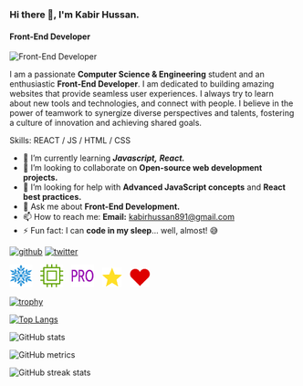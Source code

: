 ### Hi there 👋, I'm Kabir Hussan.
#### **Front-End Developer**
![**Front-End Developer**](https://pbs.twimg.com/profile_banners/1378700021059579905/1733577675/1500x500)

I am a passionate **Computer Science & Engineering** student and an enthusiastic **Front-End Developer**. I am dedicated to building amazing websites that provide seamless user experiences. I always try to learn about new tools and technologies, and connect with people. I believe in the power of teamwork to synergize diverse perspectives and talents, fostering a culture of innovation and achieving shared goals. 

Skills:  REACT / JS / HTML / CSS

- 🌱 I’m currently learning ***Javascript,*** ***React.*** 
- 👯 I’m looking to collaborate on  **Open-source web development projects.** 
- 🤔 I’m looking for help with **Advanced JavaScript concepts** and  **React best practices.**  
- 💬 Ask me about **Front-End Development.** 
- 📫 How to reach me: **Email:** kabirhussan891@gmail.com 
- ⚡ Fun fact:  I can **code in my sleep**... well, almost! 😅   


[<img src='https://cdn.jsdelivr.net/npm/simple-icons@3.0.1/icons/github.svg' alt='github' height='40'>](https://github.com/kabir-hussan)  [<img src='https://cdn.jsdelivr.net/npm/simple-icons@3.0.1/icons/twitter.svg' alt='twitter' height='40'>](https://twitter.com/@100KabirHussan)  

<a href='https://archiveprogram.github.com/'><img src='https://raw.githubusercontent.com/acervenky/animated-github-badges/master/assets/acbadge.gif' width='40' height='40'></a> <a href='https://docs.github.com/en/developers'><img src='https://raw.githubusercontent.com/acervenky/animated-github-badges/master/assets/devbadge.gif' width='40' height='40'></a> <a href='https://github.com/pricing'><img src='https://raw.githubusercontent.com/acervenky/animated-github-badges/master/assets/pro.gif' width='40' height='40'></a> <a href='https://stars.github.com/'><img src='https://raw.githubusercontent.com/acervenky/animated-github-badges/master/assets/starbadge.gif' width='35' height='35'></a> <a href='https://docs.github.com/en/github/supporting-the-open-source-community-with-github-sponsors'><img src='https://raw.githubusercontent.com/acervenky/animated-github-badges/master/assets/sponsorbadge.gif' width='35' height='35'></a> 

[![trophy](https://github-profile-trophy.vercel.app/?username=kabir-hussan)](https://github.com/ryo-ma/github-profile-trophy)

[![Top Langs](https://github-readme-stats.vercel.app/api/top-langs/?username=kabir-hussan)](https://github.com/anuraghazra/github-readme-stats)

![GitHub stats](https://github-readme-stats.vercel.app/api?username=kabir-hussan&show_icons=true)  

![GitHub metrics](https://metrics.lecoq.io/kabir-hussan)  

![GitHub streak stats](https://streak-stats.demolab.com/?user=kabir-hussan)  

